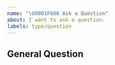 ```yaml
---
name: "\U0001F600 Ask a Question"
about: I want to ask a question.
labels: type/question
---
```


## General Question

<!--

Before asking a question, make sure you have:

- Searched existing Stack Overflow questions.
- Googled your question.
- Searched open and closed [GitHub issues](https://github.com/guonaihong/gout/issues)
- Read the documentation:
  - [gout Readme](https://github.com/guonaihong/gout/blob/master/README.md)

-->